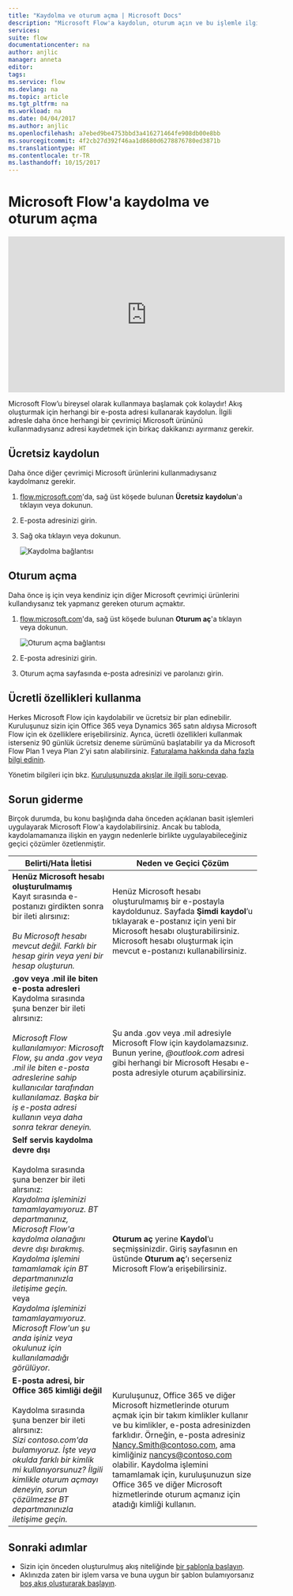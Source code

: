 ```yaml
---
title: "Kaydolma ve oturum açma | Microsoft Docs"
description: "Microsoft Flow'a kaydolun, oturum açın ve bu işlemle ilgili sorunları giderin."
services: 
suite: flow
documentationcenter: na
author: anjlic
manager: anneta
editor: 
tags: 
ms.service: flow
ms.devlang: na
ms.topic: article
ms.tgt_pltfrm: na
ms.workload: na
ms.date: 04/04/2017
ms.author: anjlic
ms.openlocfilehash: a7ebed9be4753bbd3a416271464fe908db00e8bb
ms.sourcegitcommit: 4f2cb27d392f46aa1d8680d6278876780ed3871b
ms.translationtype: HT
ms.contentlocale: tr-TR
ms.lasthandoff: 10/15/2017
---
```

# <a name="sign-up-and-sign-in-for-microsoft-flow"></a>Microsoft Flow'a kaydolma ve oturum açma
<iframe width="560" height="315" src="https://www.youtube.com/embed/cRkmSZrctLc?list=PL8nfc9haGeb55I9wL9QnWyHp3ctU2_ThF" frameborder="0" allowfullscreen></iframe>

Microsoft Flow’u bireysel olarak kullanmaya başlamak çok kolaydır! Akış oluşturmak için herhangi bir e-posta adresi kullanarak kaydolun. İlgili adresle daha önce herhangi bir çevrimiçi Microsoft ürününü kullanmadıysanız adresi kaydetmek için birkaç dakikanızı ayırmanız gerekir.

## <a name="sign-up-free"></a>Ücretsiz kaydolun
Daha önce diğer çevrimiçi Microsoft ürünlerini kullanmadıysanız kaydolmanız gerekir.

1. [flow.microsoft.com](https://flow.microsoft.com)'da, sağ üst köşede bulunan **Ücretsiz kaydolun**'a tıklayın veya dokunun.
2. E-posta adresinizi girin.
3. Sağ oka tıklayın veya dokunun.
   
    ![Kaydolma bağlantısı](./media/sign-up-sign-in/signup.png)

## <a name="sign-in"></a>Oturum açma
Daha önce iş için veya kendiniz için diğer Microsoft çevrimiçi ürünlerini kullandıysanız tek yapmanız gereken oturum açmaktır.

1. [flow.microsoft.com](https://flow.microsoft.com)'da, sağ üst köşede bulunan **Oturum aç**'a tıklayın veya dokunun.
   
    ![Oturum açma bağlantısı](./media/sign-up-sign-in/signin.png)
2. E-posta adresinizi girin.
3. Oturum açma sayfasında e-posta adresinizi ve parolanızı girin.

## <a name="using-paid-features"></a>Ücretli özellikleri kullanma
Herkes Microsoft Flow için kaydolabilir ve ücretsiz bir plan edinebilir. Kuruluşunuz sizin için Office 365 veya Dynamics 365 satın aldıysa Microsoft Flow için ek özelliklere erişebilirsiniz. Ayrıca, ücretli özellikleri kullanmak isterseniz 90 günlük ücretsiz deneme sürümünü başlatabilir ya da Microsoft Flow Plan 1 veya Plan 2’yi satın alabilirsiniz. [Faturalama hakkında daha fazla bilgi edinin](billing-questions.md).

Yönetim bilgileri için bkz. [Kuruluşunuzda akışlar ile ilgili soru-cevap](organization-q-and-a.md).

## <a name="troubleshooting"></a>Sorun giderme
Birçok durumda, bu konu başlığında daha önceden açıklanan basit işlemleri uygulayarak Microsoft Flow'a kaydolabilirsiniz. Ancak bu tabloda, kaydolamamanıza ilişkin en yaygın nedenlerle birlikte uygulayabileceğiniz geçici çözümler özetlenmiştir.

| Belirti/Hata İletisi | Neden ve Geçici Çözüm |
| --- | --- |
| **Henüz Microsoft hesabı oluşturulmamış** <br> Kayıt sırasında e-postanızı girdikten sonra bir ileti alırsınız:<br><br> *Bu Microsoft hesabı mevcut değil. Farklı bir hesap girin veya yeni bir hesap oluşturun.* |Henüz Microsoft hesabı oluşturulmamış bir e-postayla kaydoldunuz. Sayfada **Şimdi kaydol**’u tıklayarak e-postanız için yeni bir Microsoft hesabı oluşturabilirsiniz. Microsoft hesabı oluşturmak için mevcut e-postanızı kullanabilirsiniz. |
| **.gov veya .mil ile biten e-posta adresleri**<br>Kaydolma sırasında şuna benzer bir ileti alırsınız:<br><br>*Microsoft Flow kullanılamıyor: Microsoft Flow, şu anda .gov veya .mil ile biten e-posta adreslerine sahip kullanıcılar tarafından kullanılamaz. Başka bir iş e-posta adresi kullanın veya daha sonra tekrar deneyin.* |Şu anda .gov veya .mil adresiyle Microsoft Flow için kaydolamazsınız. Bunun yerine, *@outlook.com* adresi gibi herhangi bir Microsoft Hesabı e-posta adresiyle oturum açabilirsiniz. |
| **Self servis kaydolma devre dışı**<br><br>Kaydolma sırasında şuna benzer bir ileti alırsınız:<br>*Kaydolma işleminizi tamamlayamıyoruz. BT departmanınız, Microsoft Flow'a kaydolma olanağını devre dışı bırakmış. Kaydolma işlemini tamamlamak için BT departmanınızla iletişime geçin.* <br>veya<br> *Kaydolma işleminizi tamamlayamıyoruz. Microsoft Flow'un şu anda işiniz veya okulunuz için kullanılamadığı görülüyor.* |**Oturum aç** yerine **Kaydol**’u seçmişsinizdir. Giriş sayfasının en üstünde **Oturum aç**’ı seçerseniz Microsoft Flow’a erişebilirsiniz. |
| **E-posta adresi, bir Office 365 kimliği değil**<br><br>Kaydolma sırasında şuna benzer bir ileti alırsınız:<br>*Sizi contoso.com'da bulamıyoruz.  İşte veya okulda farklı bir kimlik mi kullanıyorsunuz? İlgili kimlikle oturum açmayı deneyin, sorun çözülmezse BT departmanınızla iletişime geçin.* |Kuruluşunuz, Office 365 ve diğer Microsoft hizmetlerinde oturum açmak için bir takım kimlikler kullanır ve bu kimlikler, e-posta adresinizden farklıdır. Örneğin, e-posta adresiniz Nancy.Smith@contoso.com, ama kimliğiniz nancys@contoso.com olabilir. Kaydolma işlemini tamamlamak için, kuruluşunuzun size Office 365 ve diğer Microsoft hizmetlerinde oturum açmanız için atadığı kimliği kullanın. |

## <a name="next-steps"></a>Sonraki adımlar
* Sizin için önceden oluşturulmuş akış niteliğinde [bir şablonla başlayın](get-started-logic-template.md).
* Aklınızda zaten bir işlem varsa ve buna uygun bir şablon bulamıyorsanız [boş akış oluşturarak başlayın](get-started-logic-flow.md).

